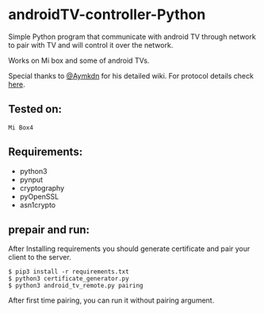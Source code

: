 # androidTV-controller-Python
Simple Python program that communicate with android TV through network to pair with TV and will control it over the network.

Works on Mi box and some of android TVs.

Special thanks to [@Aymkdn](https://github.com/Aymkdn) for his detailed wiki. For protocol details check [here](https://github.com/Aymkdn/assistant-freebox-cloud/wiki/Google-TV-(aka-Android-TV)-Remote-Control).

## Tested on:
```
Mi Box4
```

## Requirements: 
* python3
* pynput
* cryptography
* pyOpenSSL
* asn1crypto

## prepair and run:
After Installing requirements you should generate certificate and pair your client to the server.

```
$ pip3 install -r requirements.txt
$ python3 certificate_generator.py
$ python3 android_tv_remote.py pairing
```

After first time pairing, you can run it without pairing argument.
